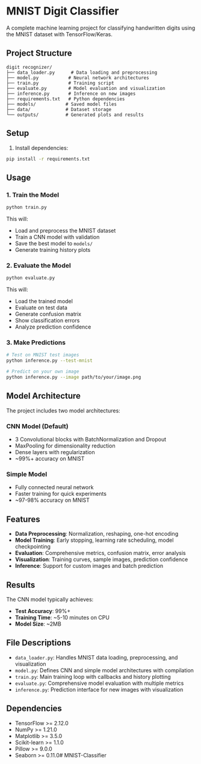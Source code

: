 # MNIST Digit Classifier

A complete machine learning project for classifying handwritten digits using the MNIST dataset with TensorFlow/Keras.

## Project Structure

```
digit recognizer/
├── data_loader.py      # Data loading and preprocessing
├── model.py           # Neural network architectures
├── train.py           # Training script
├── evaluate.py        # Model evaluation and visualization
├── inference.py       # Inference on new images
├── requirements.txt   # Python dependencies
├── models/           # Saved model files
├── data/             # Dataset storage
└── outputs/          # Generated plots and results
```

## Setup

1. Install dependencies:
```bash
pip install -r requirements.txt
```

## Usage

### 1. Train the Model
```bash
python train.py
```
This will:
- Load and preprocess the MNIST dataset
- Train a CNN model with validation
- Save the best model to `models/`
- Generate training history plots

### 2. Evaluate the Model
```bash
python evaluate.py
```
This will:
- Load the trained model
- Evaluate on test data
- Generate confusion matrix
- Show classification errors
- Analyze prediction confidence

### 3. Make Predictions
```bash
# Test on MNIST test images
python inference.py --test-mnist

# Predict on your own image
python inference.py --image path/to/your/image.png
```

## Model Architecture

The project includes two model architectures:

### CNN Model (Default)
- 3 Convolutional blocks with BatchNormalization and Dropout
- MaxPooling for dimensionality reduction
- Dense layers with regularization
- ~99%+ accuracy on MNIST

### Simple Model
- Fully connected neural network
- Faster training for quick experiments
- ~97-98% accuracy on MNIST

## Features

- **Data Preprocessing**: Normalization, reshaping, one-hot encoding
- **Model Training**: Early stopping, learning rate scheduling, model checkpointing
- **Evaluation**: Comprehensive metrics, confusion matrix, error analysis
- **Visualization**: Training curves, sample images, prediction confidence
- **Inference**: Support for custom images and batch prediction

## Results

The CNN model typically achieves:
- **Test Accuracy**: 99%+
- **Training Time**: ~5-10 minutes on CPU
- **Model Size**: ~2MB

## File Descriptions

- `data_loader.py`: Handles MNIST data loading, preprocessing, and visualization
- `model.py`: Defines CNN and simple model architectures with compilation
- `train.py`: Main training loop with callbacks and history plotting
- `evaluate.py`: Comprehensive model evaluation with multiple metrics
- `inference.py`: Prediction interface for new images with visualization

## Dependencies

- TensorFlow >= 2.12.0
- NumPy >= 1.21.0
- Matplotlib >= 3.5.0
- Scikit-learn >= 1.1.0
- Pillow >= 9.0.0
- Seaborn >= 0.11.0# MNIST-Classifier
